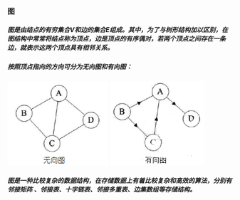 
### 图

##### 图是由结点的有穷集合V和边的集合E组成。其中，为了与树形结构加以区别，在图结构中常常将结点称为顶点，边是顶点的有序偶对，若两个顶点之间存在一条边，就表示这两个顶点具有相邻关系。

##### 按照顶点指向的方向可分为无向图和有向图：

![map](./map1.png "图") ![map](./map2.png "图")

##### 图是一种比较复杂的数据结构，在存储数据上有着比较复杂和高效的算法，分别有邻接矩阵 、邻接表、十字链表、邻接多重表、边集数组等存储结构。